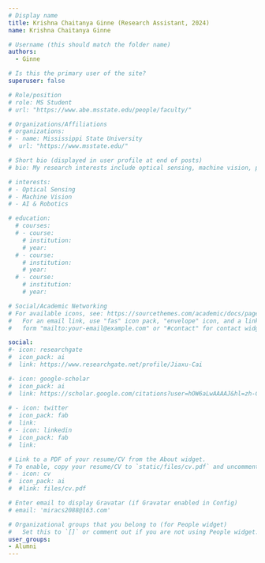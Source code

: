 ```yaml
---
# Display name
title: Krishna Chaitanya Ginne (Research Assistant, 2024)
name: Krishna Chaitanya Ginne

# Username (this should match the folder name)
authors:
  - Ginne

# Is this the primary user of the site?
superuser: false

# Role/position
# role: MS Student
# url: "https://www.abe.msstate.edu/people/faculty/"

# Organizations/Affiliations
# organizations:
# - name: Mississippi State University
#  url: "https://www.msstate.edu/"

# Short bio (displayed in user profile at end of posts)
# bio: My research interests include optical sensing, machine vision, precision agriculture, food assessment and data analytics.

# interests:
# - Optical Sensing
# - Machine Vision
# - AI & Robotics

# education:
  # courses:
  # - course: 
    # institution: 
    # year: 
  # - course: 
    # institution: 
    # year: 
  # - course: 
    # institution:
    # year: 

# Social/Academic Networking
# For available icons, see: https://sourcethemes.com/academic/docs/page-builder/#icons
#   For an email link, use "fas" icon pack, "envelope" icon, and a link in the
#   form "mailto:your-email@example.com" or "#contact" for contact widget.

social:
#- icon: researchgate
#  icon_pack: ai
#  link: https://www.researchgate.net/profile/Jiaxu-Cai

#- icon: google-scholar
#  icon_pack: ai
#  link: https://scholar.google.com/citations?user=hOW6aLwAAAAJ&hl=zh-CN&oi=ao 
  
# - icon: twitter
#  icon_pack: fab
#  link: 
# - icon: linkedin
#  icon_pack: fab
#  link: 

# Link to a PDF of your resume/CV from the About widget.
# To enable, copy your resume/CV to `static/files/cv.pdf` and uncomment the lines below.
# - icon: cv
#  icon_pack: ai
#  #link: files/cv.pdf

# Enter email to display Gravatar (if Gravatar enabled in Config)
# email: 'miracs2088@163.com'

# Organizational groups that you belong to (for People widget)
#   Set this to `[]` or comment out if you are not using People widget.
user_groups:
- Alumni 
---
```

